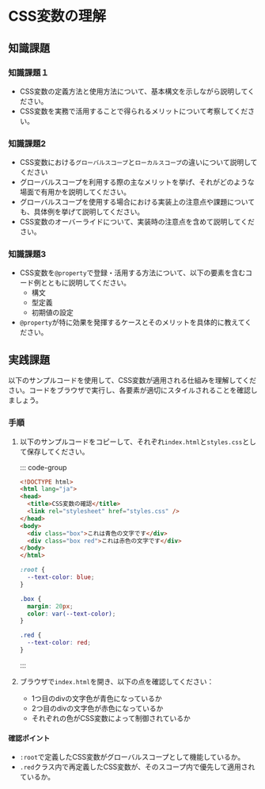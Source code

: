 # CSS変数の理解

## 知識課題

### 知識課題１

- CSS変数の定義方法と使用方法について、基本構文を示しながら説明してください。
- CSS変数を実務で活用することで得られるメリットについて考察してください。

### 知識課題2

- CSS変数における`グローバルスコープ`と`ローカルスコープ`の違いについて説明してください
- グローバルスコープを利用する際の主なメリットを挙げ、それがどのような場面で有用かを説明してください。
- グローバルスコープを使用する場合における実装上の注意点や課題についても、具体例を挙げて説明してください。
- CSS変数のオーバーライドについて、実装時の注意点を含めて説明してください。

### 知識課題3

- CSS変数を`@property`で登録・活用する方法について、以下の要素を含むコード例とともに説明してください。
  - 構文
  - 型定義
  - 初期値の設定
- `@property`が特に効果を発揮するケースとそのメリットを具体的に教えてください。

## 実践課題

以下のサンプルコードを使用して、CSS変数が適用される仕組みを理解してください。コードをブラウザで実行し、各要素が適切にスタイルされることを確認しましょう。

### 手順

1. 以下のサンプルコードをコピーして、それぞれ`index.html`と`styles.css`として保存してください。

    ::: code-group

    ``` html  [index.html]
    <!DOCTYPE html>
    <html lang="ja">
    <head>
      <title>CSS変数の確認</title>
      <link rel="stylesheet" href="styles.css" />
    </head>
    <body>
      <div class="box">これは青色の文字です</div>
      <div class="box red">これは赤色の文字です</div>
    </body>
    </html>
    ```

    ``` css [styles.css]
    :root {
      --text-color: blue;
    }

    .box {
      margin: 20px;
      color: var(--text-color);
    }

    .red {
      --text-color: red;
    }
    ```

    :::

2. ブラウザで`index.html`を開き、以下の点を確認してください：
    - 1つ目のdivの文字色が青色になっているか
    - 2つ目のdivの文字色が赤色になっているか
    - それぞれの色がCSS変数によって制御されているか

#### 確認ポイント

- `:root`で定義したCSS変数がグローバルスコープとして機能しているか。
- `.red`クラス内で再定義したCSS変数が、そのスコープ内で優先して適用されているか。
